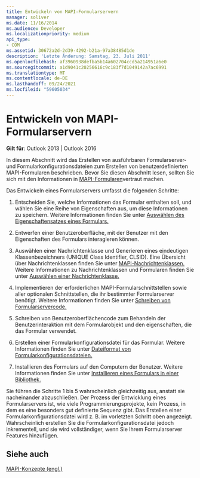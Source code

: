 ```yaml
---
title: Entwickeln von MAPI-Formularservern
manager: soliver
ms.date: 11/16/2014
ms.audience: Developer
ms.localizationpriority: medium
api_type:
- COM
ms.assetid: 30672a2d-2d39-4292-b21a-97a38485d1de
description: 'Letzte Änderung: Samstag, 23. Juli 2011'
ms.openlocfilehash: af3960938defba5b14a602704ccd5a214951a6e0
ms.sourcegitcommit: a1d9041c20256616c9c183f7d1049142a7ac6991
ms.translationtype: MT
ms.contentlocale: de-DE
ms.lasthandoff: 09/24/2021
ms.locfileid: "59605034"
---
```

# <a name="developing-mapi-form-servers"></a>Entwickeln von MAPI-Formularservern

  
  
**Gilt für**: Outlook 2013 | Outlook 2016 
  
In diesem Abschnitt wird das Erstellen von ausführbaren Formularserver- und Formularkonfigurationsdateien zum Erstellen von benutzerdefinierten MAPI-Formularen beschrieben. Bevor Sie diesen Abschnitt lesen, sollten Sie sich mit den Informationen in [MAPI-Formularen](mapi-forms.md)vertraut machen.
  
Das Entwickeln eines Formularservers umfasst die folgenden Schritte:
  
1. Entscheiden Sie, welche Informationen das Formular enthalten soll, und wählen Sie eine Reihe von Eigenschaften aus, um diese Informationen zu speichern. Weitere Informationen finden Sie unter [Auswählen des Eigenschaftensatzes eines Formulars.](choosing-a-form-s-property-set.md)
    
2. Entwerfen einer Benutzeroberfläche, mit der Benutzer mit den Eigenschaften des Formulars interagieren können.
    
3. Auswählen einer Nachrichtenklasse und Generieren eines eindeutigen Klassenbezeichners (UNIQUE Class Identifier, CLSID). Eine Übersicht über Nachrichtenklassen finden Sie unter [MAPI-Nachrichtenklassen.](mapi-message-classes.md) Weitere Informationen zu Nachrichtenklassen und Formularen finden Sie unter [Auswählen einer Nachrichtenklasse.](choosing-a-message-class.md)
    
4. Implementieren der erforderlichen MAPI-Formularschnittstellen sowie aller optionalen Schnittstellen, die ihr bestimmter Formularserver benötigt. Weitere Informationen finden Sie unter [Schreiben von Formularservercode.](writing-form-server-code.md) 
    
5. Schreiben von Benutzeroberflächencode zum Behandeln der Benutzerinteraktion mit dem Formularobjekt und den eigenschaften, die das Formular verwendet.
    
6. Erstellen einer Formularkonfigurationsdatei für das Formular. Weitere Informationen finden Sie unter [Dateiformat von Formularkonfigurationsdateien.](file-format-of-form-configuration-files.md)
    
7. Installieren des Formulars auf den Computern der Benutzer. Weitere Informationen finden Sie unter [Installieren eines Formulars in einer Bibliothek.](installing-a-form-into-a-library.md)
    
Sie führen die Schritte 1 bis 5 wahrscheinlich gleichzeitig aus, anstatt sie nacheinander abzuschließen. Der Prozess der Entwicklung eines Formularservers ist, wie viele Programmierungsprojekte, kein Prozess, in dem es eine besonders gut definierte Sequenz gibt. Das Erstellen einer Formularkonfigurationsdatei wird z. B. im vorletzten Schritt oben angezeigt. Wahrscheinlich erstellen Sie die Formularkonfigurationsdatei jedoch inkrementell, und sie wird vollständiger, wenn Sie Ihrem Formularserver Features hinzufügen.
  
## <a name="see-also"></a>Siehe auch



[MAPI-Konzepte (engl.)](mapi-concepts.md)

